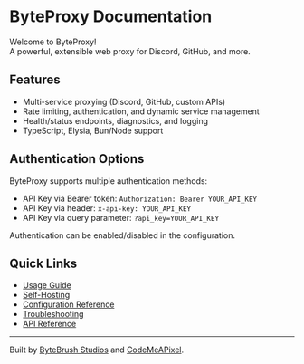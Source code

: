 # ByteProxy Documentation

Welcome to ByteProxy!  
A powerful, extensible web proxy for Discord, GitHub, and more.

## Features

- Multi-service proxying (Discord, GitHub, custom APIs)
- Rate limiting, authentication, and dynamic service management
- Health/status endpoints, diagnostics, and logging
- TypeScript, Elysia, Bun/Node support

## Authentication Options

ByteProxy supports multiple authentication methods:

- API Key via Bearer token: `Authorization: Bearer YOUR_API_KEY`
- API Key via header: `x-api-key: YOUR_API_KEY`
- API Key via query parameter: `?api_key=YOUR_API_KEY`

Authentication can be enabled/disabled in the configuration.

## Quick Links

- [Usage Guide](usage.md)
- [Self-Hosting](self-host.md)
- [Configuration Reference](config.md)
- [Troubleshooting](troubleshooting.md)
- [API Reference](api.md)

---

Built by [ByteBrush Studios](https://github.com/ByteBrushStudios) and [CodeMeAPixel](https://codemeapixel.dev).
